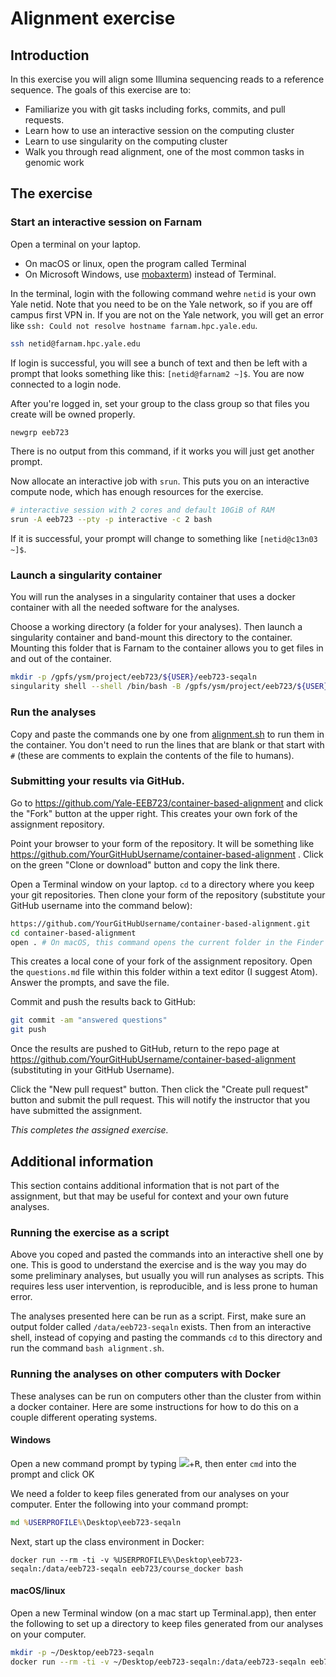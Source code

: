 # Alignment exercise

## Introduction

In this exercise you will align some Illumina sequencing reads to a reference
sequence. The goals of this exercise are to:

- Familiarize you with git tasks including forks, commits, and pull requests.
- Learn how to use an interactive session on the computing cluster
- Learn to use singularity on the computing cluster
- Walk you through read alignment, one of the most common tasks in genomic work

## The exercise  

### Start an interactive session on Farnam

Open a terminal on your laptop.
- On macOS or linux, open the program called Terminal
- On Microsoft Windows,  use
  [mobaxterm](http://docs.ycrc.yale.edu/clusters-at-yale/access/#connect-from-windows))
	instead of Terminal.

In the terminal, login with the following command wehre `netid` is your own
Yale netid. Note that you need to be on the Yale network, so if you are off campus
first VPN in. If you are not on the Yale network, you will get an error like
`ssh: Could not resolve hostname farnam.hpc.yale.edu`.

``` bash
ssh netid@farnam.hpc.yale.edu
```

If login is successful, you will see a bunch of text and then be left with a
prompt that looks something like this: `[netid@farnam2 ~]$`. You are now
connected to a login node.

After you're logged in, set your group to the class group so that files you
create will be owned properly.

``` bash
newgrp eeb723
```

There is no output from this command, if it works
you will just get another prompt.

Now allocate an interactive job with `srun`. This puts you on an interactive
compute node, which has enough resources for the exercise.

``` bash
# interactive session with 2 cores and default 10GiB of RAM
srun -A eeb723 --pty -p interactive -c 2 bash
```

If it is successful, your prompt will change to something like
`[netid@c13n03 ~]$`.

### Launch a singularity container

You will run the analyses in a singularity container that uses a docker
container with all the needed software for the analyses.

Choose a working directory (a folder for your analyses). Then launch a
singularity container and band-mount this directory to the container. Mounting
this folder that is Farnam to the container allows you to get files in and out
of the container.

``` bash
mkdir -p /gpfs/ysm/project/eeb723/${USER}/eeb723-seqaln
singularity shell --shell /bin/bash -B /gpfs/ysm/project/eeb723/${USER}/eeb723-seqaln:/data/eeb723-seqaln docker://eeb723/course_docker
```

### Run the analyses

Copy and paste the commands one by one from [alignment.sh](https://github.com/Yale-EEB723/container-based-alignment/blob/master/alignment.sh)
to run them in the container. You don't need to run the lines that are blank or
that start with `#` (these are comments to explain the contents of the file to
humans).

### Submitting your results via GitHub.

Go to https://github.com/Yale-EEB723/container-based-alignment and click the
"Fork" button at the upper right. This creates your own fork of the assignment
repository.

Point your browser to your form of the repository. It will be something like
https://github.com/YourGitHubUsername/container-based-alignment . Click on the
green "Clone or download" button and copy the link there.

Open a Terminal window on your laptop. `cd` to a directory where you keep your
git repositories. Then clone your form of the repository (substitute your
GitHub username into the command below):

``` bash
https://github.com/YourGitHubUsername/container-based-alignment.git
cd container-based-alignment
open . # On macOS, this command opens the current folder in the Finder
```

This creates a local cone of your fork of the assignment repository. Open the
`questions.md` file within this folder within a text editor (I suggest Atom).
Answer the prompts, and save the file.

Commit and push the results back to GitHub:

``` bash
git commit -am "answered questions"
git push
```

Once the results are pushed to GitHub, return to the repo page at
https://github.com/YourGitHubUsername/container-based-alignment (substituting
in your GitHub Username).

Click the "New pull request" button. Then click the "Create pull request" button
and submit the pull request. This will notify the instructor that you have
submitted the assignment.




*This completes the assigned exercise.*

## Additional information

This section contains additional information that is not part of the assignment,
but that may be useful for context and your own future analyses.

### Running the exercise as a script

Above you coped and pasted the commands into an interactive shell one by one.
This is good to understand the exercise and is the way you may do some preliminary
analyses, but usually you will run analyses as scripts. This requires less
user intervention, is reproducible, and is less prone to human error.

The analyses presented here can be run as a script. First, make sure an output
folder called `/data/eeb723-seqaln` exists. Then from an interactive shell,
instead of copying and pasting the commands `cd` to this directory and
run the command `bash alignment.sh`.

### Running the analyses on other computers with Docker

These analyses can be run on computers other than the cluster from within a
docker container. Here are some instructions for how to do this on a couple
different operating systems.

#### Windows

Open a new command prompt by typing <kbd><img src=http://i.stack.imgur.com/B8Zit.png></kbd>+<kbd>R</kbd>, then enter `cmd` into the prompt and click OK

We need a folder to keep files generated from our analyses on your computer. Enter the following into your command prompt:

``` cmd
md %USERPROFILE%\Desktop\eeb723-seqaln
```

Next, start up the class environment in Docker:

```
docker run --rm -ti -v %USERPROFILE%\Desktop\eeb723-seqaln:/data/eeb723-seqaln eeb723/course_docker bash
```


#### macOS/linux

Open a new Terminal window (on a mac start up Terminal.app), then enter the following to set up a directory to keep files generated from our analyses on your computer.

``` bash
mkdir -p ~/Desktop/eeb723-seqaln
docker run --rm -ti -v ~/Desktop/eeb723-seqaln:/data/eeb723-seqaln eeb723/course_docker bash
```
